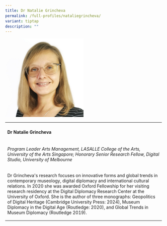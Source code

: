 ```yaml
---
title: Dr Natalie Grincheva
permalink: /full-profiles/nataliegrincheva/
variant: tiptap
description: ""
---
```

<div class="isomer-image-wrapper">
<img style="width: 50%;" height="auto" width="100%" alt="" src="/images/WhatsApp_Image_2024_02_08_at_12_50_31_PM__1_.jpeg">
</div>
<table>
<tbody>
<tr>
<td rowspan="1" colspan="1">
<h4><strong>Dr Natalie Grincheva</strong></h4>
</td>
<td rowspan="1" colspan="1">
<p></p>
</td>
<td rowspan="1" colspan="1">
<p></p>
</td>
</tr>
<tr>
<td rowspan="1" colspan="3">
<p><em>Program Leader Arts Management, LASALLE College of the Arts, University of the Arts Singapore; Honorary Senior Research Fellow, Digital Studio, University of Melbourne</em>
</p>
</td>
</tr>
<tr>
<td rowspan="1" colspan="3">
<p>Dr Grincheva's research focuses on innovative forms and global trends
in contemporary museology, digital diplomacy and international cultural
relations. In 2020 she was awarded Oxford Fellowship for her visiting research
residency at the Digital Diplomacy Research Center at the University of
Oxford. She is the author of three monographs: Geopolitics of Digital Heritage
(Cambridge University Press: 2024), Museum Diplomacy in the Digital Age
(Routledge: 2020), and Global Trends in Museum Diplomacy (Routledge 2019).</p>
</td>
</tr>
</tbody>
</table>
<p></p>